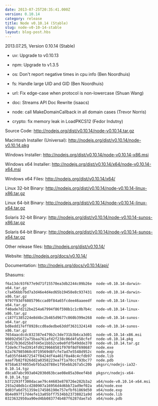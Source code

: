 ```yaml
---
date: 2013-07-25T20:35:41.000Z
version: 0.10.14
category: release
title: Node v0.10.14 (Stable)
slug: node-v0-10-14-stable
layout: blog-post.hbs
---
```


2013.07.25, Version 0.10.14 (Stable)

* uv: Upgrade to v0.10.13

* npm: Upgrade to v1.3.5

* os: Don't report negative times in cpu info (Ben Noordhuis)

* fs: Handle large UID and GID (Ben Noordhuis)

* url: Fix edge-case when protocol is non-lowercase (Shuan Wang)

* doc: Streams API Doc Rewrite (isaacs)

* node: call MakeDomainCallback in all domain cases (Trevor Norris)

* crypto: fix memory leak in LoadPKCS12 (Fedor Indutny)


Source Code: http://nodejs.org/dist/v0.10.14/node-v0.10.14.tar.gz

Macintosh Installer (Universal): http://nodejs.org/dist/v0.10.14/node-v0.10.14.pkg

Windows Installer: http://nodejs.org/dist/v0.10.14/node-v0.10.14-x86.msi

Windows x64 Installer: http://nodejs.org/dist/v0.10.14/x64/node-v0.10.14-x64.msi

Windows x64 Files: http://nodejs.org/dist/v0.10.14/x64/

Linux 32-bit Binary: http://nodejs.org/dist/v0.10.14/node-v0.10.14-linux-x86.tar.gz

Linux 64-bit Binary: http://nodejs.org/dist/v0.10.14/node-v0.10.14-linux-x64.tar.gz

Solaris 32-bit Binary: http://nodejs.org/dist/v0.10.14/node-v0.10.14-sunos-x86.tar.gz

Solaris 64-bit Binary: http://nodejs.org/dist/v0.10.14/node-v0.10.14-sunos-x64.tar.gz

Other release files: http://nodejs.org/dist/v0.10.14/

Website: http://nodejs.org/docs/v0.10.14/

Documentation: http://nodejs.org/docs/v0.10.14/api/

Shasums:
```
f6a13dc93f677e9d71f15570ea3db2244c09b26e  node-v0.10.14-darwin-x64.tar.gz
c7a456bb7bd7a3d46e4d4ed65b19458e8c937431  node-v0.10.14-darwin-x86.tar.gz
9797f93df6085796ccad0f84a65fcdee46aaeedf  node-v0.10.14-linux-x64.tar.gz
f40ade7d212be254a67994f86f598b1c1c0b7b4c  node-v0.10.14-linux-x86.tar.gz
c187f1385224e8d4bc2b465d9677c060b399e268  node-v0.10.14-sunos-x64.tar.gz
bd8edd17eff8928ccd0adedbe63ddf3631324148  node-v0.10.14-sunos-x86.tar.gz
7654aacdcdc832387e479b2c3de731b3b6ca3d01  node-v0.10.14-x86.msi
90892d5672a75baa761afd2f238c06d4fa58cfef  node-v0.10.14.pkg
b5d27b36d25bd7d45e1bb52ce0e0fdfb49dde370  node-v0.10.14.tar.gz
f2de9c77ed3914fd9139668581f970f8df698687  node.exe
b2a767985060c0719569d8fcfe7ad7e5548d952c  node.exp
fa035fd44672547f8424df4a461f0a48c4cfdb97  node.lib
aaaf7b82f826dd2a0358223ea7f1a70ccf93bc77  node.pdb
9758a6374055ebfb5a2d788e1f95ebb267a5c20b  pkgsrc/nodejs-ia32-0.10.14.tgz
d8ca87abc993a042030d63bcae08e85a30eef4b8  pkgsrc/nodejs-x64-0.10.14.tgz
b372293ff300dacae79c44603e878726e282b3a2  x64/node-v0.10.14-x64.msi
293a240db1cd280907a16956d4d6bb72ad9ef02a  x64/node.exe
9d03fa6d751359e174586190e757efbf61869d50  x64/node.exp
8b4e097f17d4efe13a05bff7534bb23738821a9d  x64/node.lib
0323632950aa90ed4bb083774b487f6287dae7a5  x64/node.pdb
```
